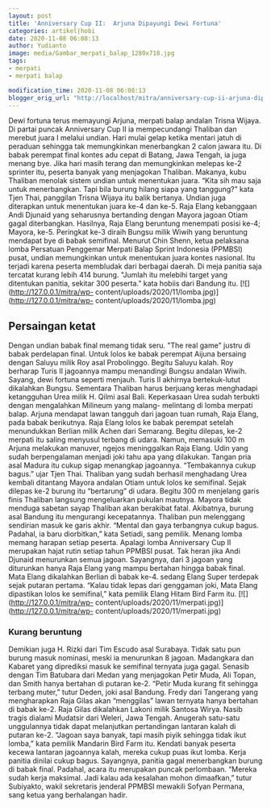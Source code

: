 ```yaml
---
layout: post
title: 'Anniversary Cup II:  Arjuna Dipayungi Dewi Fortuna'
categories: artikel|hobi
date: 2020-11-08 06:08:13
author: Yudianto
image: media/Gambar_merpati_balap_1280x718.jpg
tags:
- merpati
- merpati balap

modification_time: 2020-11-08 06:08:13
blogger_orig_url: "http://localhost/mitra/anniversary-cup-ii-arjuna-dipayungi.html"
---
```


Dewi fortuna terus memayungi Arjuna, merpati balap andalan Trisna Wijaya. Di
partai puncak Anniversary Cup II ia mempecundangi Thaliban dan merebut juara I
melalui undian. Hari mulai gelap ketika mentari jatuh di peraduan sehingga tak
memungkinkan menerbangkan 2 calon jawara itu. Di babak perempat final kontes
adu cepat di Batang, Jawa Tengah, ia juga menang bye. Jika hari masih terang
dan memungkinkan melepas ke-2 sprinter itu, peserta banyak yang menjagokan
Thaliban. Makanya, kubu Thaliban menolak sistem undian untuk menentukan juara.
“Kita sih mau saja untuk menerbangkan. Tapi bila burung hilang siapa yang
tanggung?” kata Tjen Thai, panggilan Trisna Wijaya itu balik bertanya. Undian
juga diterapkan untuk menentukan juara ke-4 dan ke-5. Raja Elang kebanggaan
Andi Djunaid yang seharusnya bertanding dengan Mayora jagoan Otiam gagal
diterbangkan. Hasilnya, Raja Elang beruntung menempati posisi ke-4; Mayora,
ke-5. Peringkat ke-3 diraih Bungsu milik Wiwih yang beruntung mendapat bye di
babak semifinal. Menurut Chin Shenn, ketua pelaksana lomba Persatuan Penggemar
Merpati Balap Sprint Indonesia (PPMBSI) pusat, undian memungkinkan untuk
menentukan juara kontes nasional. Itu terjadi karena peserta membludak dari
berbagai daerah. Di meja panitia saja tercatat kurang lebih 414 burung.
"Jumlah itu melebihi target yang ditentukan panitia, sekitar 300 peserta.”
kata hobiis dari Bandung itu. [![](http://127.0.0.1/mitra/wp-
content/uploads/2020/11/lomba.jpg)](http://127.0.0.1/mitra/wp-
content/uploads/2020/11/lomba.jpg)

## Persaingan ketat

Dengan undian babak final memang tidak seru. "The real game" justru di babak
perdelapan final. Untuk lolos ke babak perempat Aijuna bersaing dengan Saluyu
milik Roy asal Probolinggo. Begitu Saluyu kalah. Roy berharap Turis II
jagoannya mampu menandingi Bungsu andalan Wiwih. Sayang, dewi fortuna seperti
menjauh. Turis II akhirnya bertekuk-lutut dikalahkan Bungsu. Sementara
Thaliban harus berjuang keras menghadapi ketangguhan Urea milik H. Qilmi asal
Bali. Keperkasaan Urea sudah terbukti dengan mengalahkan Milineum yang malang-
melintang di lomba merpati balap. Arjuna mendapat lawan tangguh dari jagoan
tuan rumah, Raja Elang, pada babak berikutnya. Raja Elang lolos ke babak
perempat setelah menundukkan Berlian milik Achen dari Semarang. Begitu
dilepas, ke-2 merpati itu saling menyusul terbang di udara. Namun, memasuki
100 m Arjuna melakukan manuver, ngejos meninggalkan Raja Elang. Udin yang
sudah berpengalaman menjadi joki tahu apa yang dilakukan. Tangan pria asal
Madura itu cukup sigap menangkap jagoannya. “Tembakannya cukup bagus.” ujar
Tjen Thai. Thaliban yang sudah berhasil menghadang Urea kembali ditantang
Mayora andalan Otiam untuk lolos ke semifinal. Sejak dilepas ke-2 burung itu
“bertarung” di udara. Begitu 300 m menjelang garis finis Thaliban langsung
mengeluarkan pukulan mautnya. Mayora tidak menduga sabetan sayap Thaliban akan
berakibat fatal. Akibatnya, burung asal Bandung itu mengurangi kecepatannya.
Thaliban pun melenggang sendirian masuk ke garis akhir. “Mental dan gaya
terbangnya cukup bagus. Padahal, ia baru diorbitkan,” kata Setiadi, sang
pemilik. Menang lomba memang harapan setiap peserta. Apalagi lomba Anniversary
Cup II merupakan hajat rutin setiap tahun PPMBSI pusat. Tak heran jika Andi
Djunaid menurunkan semua jagoan. Sayangnya, dari 3 jagoan yang diturunkan
hanya Raja Elang yang mampu bertahan hingga babak final. Mata Elang dikalahkan
Berlian di babak ke-4. sedang Elang Super terdepak sejak putaran pertama.
“Kalau tidak lepas dari genggaman joki, Mata Elang dipastikan lolos ke
semifinal,” kata pemilik Elang Hitam Bird Farm itu.
[![](http://127.0.0.1/mitra/wp-
content/uploads/2020/11/merpati.jpg)](http://127.0.0.1/mitra/wp-
content/uploads/2020/11/merpati.jpg)

### Kurang beruntung

Demikian juga H. Rizki dari Tim Escudo asal Surabaya. Tidak satu pun burung
masuk nominasi, meski ia menurunkan 8 jagoan. Madangkara dan Kabaret yang
diprediksi masuk ke semifinal ternyata juga gagal. Senasib dengan Tim Batubara
dari Medan yang menjagokan Petir Muda, Ali Topan, dan Smith hanya bertahan di
putaran ke-2. “Petir Muda kurang fit sehingga terbang muter,” tutur Deden,
joki asal Bandung. Fredy dari Tangerang yang mengharapkan Raja Gilas akan
“menggilas” lawan ternyata hanya bertahan di babak ke-2. Raja Gilas dikalahkan
Lakoni milik Santosa Wirya. Nasib tragis dialami Mudatsir dari Weleri, Jawa
Tengah. Anugerah satu-satu unggulannya tidak dapat melanjutkan pertandingan
lantaran kalah di putaran ke-2. “Jagoan saya banyak, tapi masih piyik sehingga
tidak ikut lomba,” kata pemilik Mandarin Bird Farm itu. Kendati banyak peserta
kecewa lantaran jagoannya kalah, mereka cukup puas ikut lomba. Kerja panitia
dinilai cukup bagus. Sayangnya, panitia gagal menerbangkan burung di babak
final. Padahal, acara itu merupakan puncak perlombaan. “Mereka sudah kerja
maksimal. Jadi kalau ada kesalahan mohon dimaafkan,” tutur Subiyakto, wakil
sekretaris jenderal PPMBSI mewakili Sofyan Permana, sang ketua yang
berhalangan hadir.


